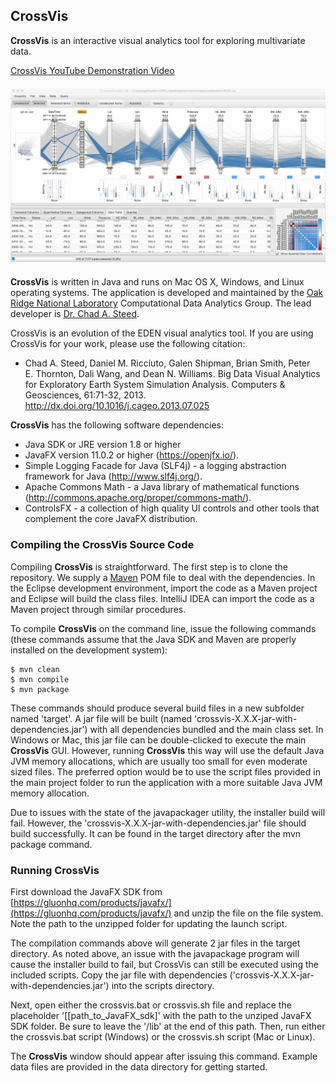 ## CrossVis

**CrossVis** is an interactive visual analytics tool for exploring multivariate data.

[CrossVis YouTube Demonstration Video](https://youtu.be/xQqeX1yVwiw)

<img src="images/crossvis-screenshot.png" width="800" vspace="6">

**CrossVis** is written in Java and runs on Mac OS X, Windows, and Linux operating systems.
 The application is developed and maintained by the [Oak Ridge National Laboratory](http://www.ornl.gov)
 Computational Data Analytics Group.  The lead developer is [Dr. Chad A. Steed](http://csteed.com/).

CrossVis is an evolution of the EDEN visual analytics tool.  If you are using CrossVis for your work, please use the following citation:

 * Chad A.&nbsp;Steed, Daniel M.&nbsp;Ricciuto, Galen Shipman, Brian Smith, Peter E.&nbsp;Thornton, Dali Wang, and Dean N.&nbsp;Williams. Big Data Visual Analytics for Exploratory Earth System Simulation Analysis. Computers & Geosciences, 61:71-32, 2013. http://dx.doi.org/10.1016/j.cageo.2013.07.025

**CrossVis** has the following software dependencies:
* Java SDK or JRE version 1.8 or higher
* JavaFX version 11.0.2 or higher (https://openjfx.io/).
* Simple Logging Facade for Java (SLF4j) - a logging abstraction framework for Java (http://www.slf4j.org/).
* Apache Commons Math - a Java library of mathematical functions (http://commons.apache.org/proper/commons-math/).
* ControlsFX - a collection of high quality UI controls and other tools that complement the core JavaFX distribution.

### Compiling the CrossVis Source Code

Compiling **CrossVis** is straightforward.  The first step is to clone the repository.  We supply a [Maven](http://maven.apache.org/)
POM file to deal with the dependencies.  In the Eclipse development environment, import the code as a Maven project and
Eclipse will build the class files.  IntelliJ IDEA can import the code as a Maven project through similar procedures.

To compile **CrossVis** on the command line, issue the following commands (these commands assume that the Java SDK and
Maven are properly installed on the development system):

```
$ mvn clean
$ mvn compile
$ mvn package
```

These commands should produce several build files in a new subfolder named 'target'.  A jar file will be built
(named 'crossvis-X.X.X-jar-with-dependencies.jar') with all dependencies bundled and the main class set.  In Windows or
Mac, this jar file can be double-clicked to execute the main **CrossVis** GUI.  However, running **CrossVis** this way will use the
default Java JVM memory allocations, which are usually too small for even moderate sized files.  The preferred option
would be to use the script files provided in the main project folder to run the application with a more suitable Java
JVM memory allocation.

Due to issues with the state of the javapackager utility, the installer build will fail. However, the 'crossvis-X.X.X-jar-with-dependencies.jar' file should build successfully. It can be found in the target directory after the mvn package command.

### Running CrossVis

First download the JavaFX SDK from [https://gluonhq.com/products/javafx/](https://gluonhq.com/products/javafx/) and unzip the file on the file system. Note the path to the unzipped folder for updating the launch script.

The compilation commands above will generate 2 jar files in the target directory. As noted above, an issue with the javapackage program will cause the installer build to fail, but CrossVis can still be executed using the included scripts.  Copy the jar file with dependencies ('crossvis-X.X.X-jar-with-dependencies.jar') into the scripts
directory.

Next, open either the crossvis.bat or crossvis.sh file and replace the placeholder '[[path_to_JavaFX_sdk]' with the path to the unziped JavaFX SDK folder. Be sure to leave the '/lib' at the end of this path. Then, run either the crossvis.bat script (Windows) or the crossvis.sh script (Mac or Linux).  

The **CrossVis** window should appear after issuing this command.  Example data files are provided in the data directory for getting started.

<!-- A installer is provided for the OSX operating system.  After running the Maven package command, the installer will be
saved in the 'target/bundles' folder.  This file will have a '.pkg' extension.
This installer will guide the user through an installation
process copying the native application to the system Applications folder.  If the user is running on a Mac system, this
is the best way to use the tool. -->
